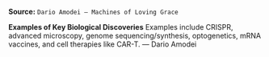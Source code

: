 **Source:** `Dario Amodei — Machines of Loving Grace`

**Examples of Key Biological Discoveries**
Examples include CRISPR, advanced microscopy, genome sequencing/synthesis, optogenetics, mRNA vaccines, and cell therapies like CAR-T. — Dario Amodei
